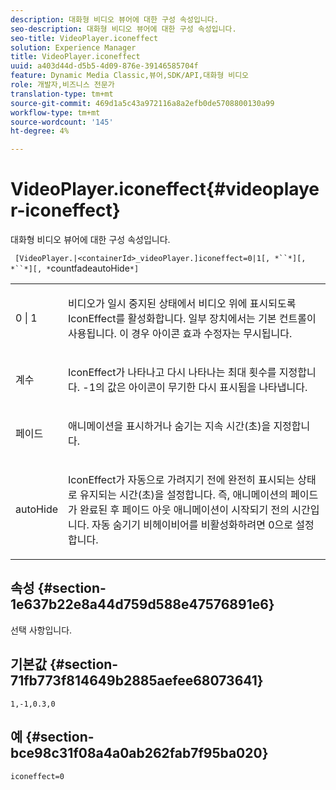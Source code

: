```yaml
---
description: 대화형 비디오 뷰어에 대한 구성 속성입니다.
seo-description: 대화형 비디오 뷰어에 대한 구성 속성입니다.
seo-title: VideoPlayer.iconeffect
solution: Experience Manager
title: VideoPlayer.iconeffect
uuid: a403d44d-d5b5-4d09-876e-39146585704f
feature: Dynamic Media Classic,뷰어,SDK/API,대화형 비디오
role: 개발자,비즈니스 전문가
translation-type: tm+mt
source-git-commit: 469d1a5c43a972116a8a2efb0de5708800130a99
workflow-type: tm+mt
source-wordcount: '145'
ht-degree: 4%

---
```



# VideoPlayer.iconeffect{#videoplayer-iconeffect}

대화형 비디오 뷰어에 대한 구성 속성입니다.

` [VideoPlayer.|<containerId>_videoPlayer.]iconeffect=0|1[, *``*][, *``*][, *`countfadeautoHide`*]`

<table id="table_441553CD34C94A58A9D7CBF772DEDDB6"> 
 <tbody> 
  <tr> 
   <td colname="col1"> <p> <span class="codeph"> 0 | 1</span> </p> </td> 
   <td colname="col2"> <p> 비디오가 일시 중지된 상태에서 비디오 위에 표시되도록 IconEffect를 활성화합니다. 일부 장치에서는 기본 컨트롤이 사용됩니다. 이 경우 <span class="codeph"> 아이콘 효과</span> 수정자는 무시됩니다. </p> </td> 
  </tr> 
  <tr> 
   <td colname="col1"> <p> <span class="codeph"><span class="varname"> 계수</span></span> </p> </td> 
   <td colname="col2"> <p> IconEffect가 나타나고 다시 나타나는 최대 횟수를 지정합니다. <span class="codeph"> -1</span>의 값은 아이콘이 무기한 다시 표시됨을 나타냅니다. </p> </td> 
  </tr> 
  <tr> 
   <td colname="col1"> <p> <span class="codeph"><span class="varname"> 페이드</span></span> </p> </td> 
   <td colname="col2"> <p> 애니메이션을 표시하거나 숨기는 지속 시간(초)을 지정합니다. </p> </td> 
  </tr> 
  <tr> 
   <td colname="col1"> <p> <span class="codeph"><span class="varname"> autoHide</span></span> </p> </td> 
   <td colname="col2"> <p> IconEffect가 자동으로 가려지기 전에 완전히 표시되는 상태로 유지되는 시간(초)을 설정합니다. 즉, 애니메이션의 페이드가 완료된 후 페이드 아웃 애니메이션이 시작되기 전의 시간입니다. 자동 숨기기 비헤이비어를 비활성화하려면 <span class="codeph"> 0</span>으로 설정합니다. </p> </td> 
  </tr> 
 </tbody> 
</table>

## 속성 {#section-1e637b22e8a44d759d588e47576891e6}

선택 사항입니다.

## 기본값 {#section-71fb773f814649b2885aefee68073641}

`1,-1,0.3,0`

## 예 {#section-bce98c31f08a4a0ab262fab7f95ba020}

`iconeffect=0`
